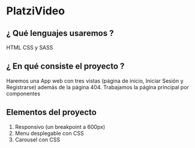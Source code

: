 # PlatziVideo

## ¿ Qué lenguajes usaremos ?

HTML CSS y SASS

## ¿ En qué consiste el proyecto ?

Haremos una App web con tres vistas (página de inicio, Iniciar Sesión y Registrarse) además de la página 404.
Trabajamos la página principal por componentes

## Elementos del proyecto

1. Responsivo (un breakpoint a 600px)
2. Menu desplegable con CSS
3. Carousel con CSS

